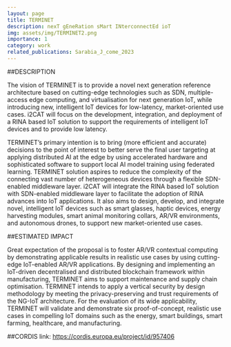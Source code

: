 ```yaml
---
layout: page
title: TERMINET
description: nexT gEneRation sMart INterconnectEd ioT 
img: assets/img/TERMINET2.png
importance: 1
category: work
related_publications: Sarabia_J_come_2023
---
```


##DESCRIPTION

The vision of TERMINET is to provide a novel next generation reference architecture based on cutting-edge technologies such as SDN, multiple-access edge computing, and virtualisation for next generation IoT, while introducing new, intelligent IoT devices for low-latency, market-oriented use cases. i2CAT will focus on the development, integration, and deployment of a RINA based IoT solution to support the requirements of intelligent IoT devices and to provide low latency.

TERMINET’s primary intention is to bring (more efficient and accurate) decisions to the point of interest to better serve the final user targeting at applying distributed AI at the edge by using accelerated hardware and sophisticated software to support local AI model training using federated learning. TERMINET solution aspires to reduce the complexity of the connecting vast number of heterogeneous devices through a flexible SDN-enabled middleware layer. i2CAT will integrate the RINA based IoT solution with SDN-enabled middleware layer to facilitate the adoption of RINA advances into IoT applications. It also aims to design, develop, and integrate novel, intelligent IoT devices such as smart glasses, haptic devices, energy harvesting modules, smart animal monitoring collars, AR/VR environments, and autonomous drones, to support new market-oriented use cases. 

##ESTIMATED IMPACT

Great expectation of the proposal is to foster AR/VR contextual computing by demonstrating applicable results in realistic use cases by using cutting-edge IoT-enabled AR/VR applications. By designing and implementing an IoT-driven decentralised and distributed blockchain framework within manufacturing, TERMINET aims to support maintenance and supply chain optimisation. TERMINET intends to apply a vertical security by design methodology by meeting the privacy-preserving and trust requirements of the NG-IoT architecture. For the evaluation of its wide applicability, TERMINET will validate and demonstrate six proof-of-concept, realistic use cases in compelling IoT domains such as the energy, smart buildings, smart farming, healthcare, and manufacturing.

##CORDIS link: https://cordis.europa.eu/project/id/957406

